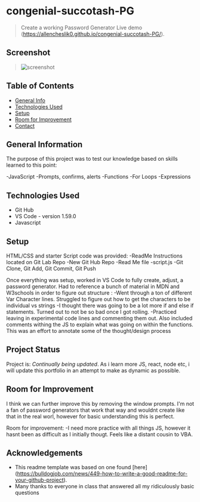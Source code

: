 # congenial-succotash-PG
> Create a working Password Generator
> Live demo (https://allencheslik0.github.io/congenial-succotash-PG/).


## Screenshot

> ![screenshot](https://user-images.githubusercontent.com/85700458/130379405-f88ae0a9-97e6-4718-8f64-86952f11d899.PNG)


## Table of Contents
* [General Info](#general-information)
* [Technologies Used](#technologies-used)
* [Setup](#setup)
* [Room for Improvement](#room-for-improvement)
* [Contact](#contact)



## General Information
The purpose of this project was to test our knowledge based on skills learned to this point:

-JavaScript
-Prompts, confirms, alerts
-Functions
-For Loops
-Expressions

## Technologies Used
- Git Hub
- VS Code - version 1.59.0
- Javascript


## Setup

HTML/CSS and starter Script code was provided:
-ReadMe Instructions located on Git Lab Repo
-New Git Hub Repo
-Read Me file
-script.js
-Git Clone, Git Add, Git Commit, Git Push

Once everything was setup, worked in VS Code to fully create, adjust, a password generator. Had to reference a bunch of material in MDN and W3schools in order to figure out structure :
-Went through a ton of different Var Character lines. Struggled to figure out how to get the characters to be individual vs strings
-I thought there was going to be a lot more if and else if statements. Turned out to not be so bad once I got rolling. 
-Practiced leaving in experimental code lines and commenting them out. Also included comments withing the JS to explain what was going on within the functions. This was an effort to annotate some of the thought/design process



## Project Status
Project is: _Continually being updated_. As i learn more JS, react, node etc, i will update this portfolio in an attempt to make as dynamic as possible.


## Room for Improvement
I think we can further improve this by removing the window prompts. I'm not a fan of password generators that work that way and wouldnt create like that in the real worl, however for basic understanding this is perfect.

Room for improvement:
-I need more practice with all things JS, however it hasnt been as difficult as I initially thougt. Feels like a distant cousin to VBA.


## Acknowledgements
- This readme template was based on one found [here] (https://bulldogjob.com/news/449-how-to-write-a-good-readme-for-your-github-project).
- Many thanks to everyone in class that answered all my ridiculously basic questions

